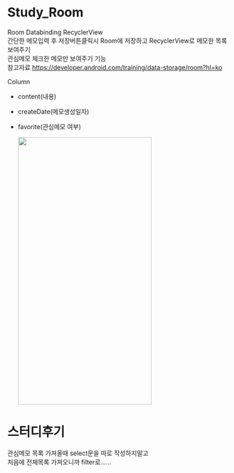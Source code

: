 # Study_Room
Room  Databinding  RecyclerView     
간단한 메모입력 후 저장버튼클릭시 Room에 저장하고 RecyclerView로 메모한 목록 보여주기    
관심메모 체크한 메모만 보여주기 기능   
참고자료 https://developer.android.com/training/data-storage/room?hl=ko


Column
 - content(내용)
 - createDate(메모생성일자)
 - favorite(관심메모 여부)
 
 
    
       
       
    <img src="https://user-images.githubusercontent.com/63548632/123563780-7f6ef380-d7f1-11eb-9526-ce6b7cbe1370.gif" width="300" height="600">  
      
        
        
      
   
   
      
  
  
# 스터디후기
관심메모 목록 가져올때 select문을 따로 작성하지말고   
처음에 전체목록 가져오니까 filter로......
 
